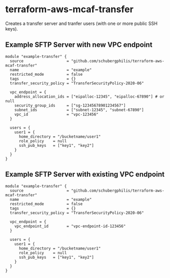 # terraform-aws-mcaf-transfer

Creates a transfer server and tranfer users (with one or more public SSH keys).

## Example SFTP Server with new VPC endpoint
```
module "example-transfer" {
  source                   = "github.com/schubergphilis/terraform-aws-mcaf-transfer"
  name                     = "example"
  restricted_mode          = false
  tags                     = {}
  transfer_security_policy = "TransferSecurityPolicy-2020-06"

  vpc_endpoint = {
    address_allocation_ids = ["eipalloc-12345", "eipalloc-67890"] # or null
    security_group_ids     = ["sg-12345678901234567"]
    subnet_ids             = ["subnet-12345", "subnet-67890"]
    vpc_id                 = "vpc-123456"
  }

  users = {
    user1 = {
      home_directory = "/bucketname/user1"
      role_policy    = null
      ssh_pub_keys   = ["key1", "key2"]
    }
  }
}
```

## Example SFTP Server with existing VPC endpoint
```
module "example-transfer" {
  source                   = "github.com/schubergphilis/terraform-aws-mcaf-transfer"
  name                     = "example"
  restricted_mode          = false
  tags                     = {}
  transfer_security_policy = "TransferSecurityPolicy-2020-06"

  vpc_endpoint = {
    vpc_endpoint_id        = "vpc-endpoint-id-123456"
  }

  users = {
    user1 = {
      home_directory = "/bucketname/user1"
      role_policy    = null
      ssh_pub_keys   = ["key1", "key2"]
    }
  }
}
```
